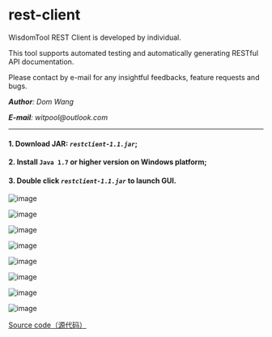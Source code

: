 # rest-client
WisdomTool REST Client is developed by individual.  

This tool supports automated testing and automatically generating RESTful API documentation. 

Please contact by e-mail for any insightful feedbacks, feature requests and bugs.  

_**Author**: Dom Wang_ 

_**E-mail**: witpool@outlook.com_

---------------------------------------------------------------------------------------------------------------------

#### 1. Download JAR: *`restclient-1.1.jar`*;

#### 2. Install `Java 1.7` or higher version on Windows platform;

#### 3. Double click *`restclient-1.1.jar`* to launch GUI.

![image](https://github.com/wisdomtool/rest-client/blob/master/images/Image_1.png)

![image](https://github.com/wisdomtool/rest-client/blob/master/images/Image_2.png)

![image](https://github.com/wisdomtool/rest-client/blob/master/images/Image_3.png)

![image](https://github.com/wisdomtool/rest-client/blob/master/images/Image_4.png)

![image](https://github.com/wisdomtool/rest-client/blob/master/images/Image_5.png)

![image](https://github.com/wisdomtool/rest-client/blob/master/images/Image_6.png)

![image](https://github.com/wisdomtool/rest-client/blob/master/images/Image_7.png)

![image](https://github.com/wisdomtool/rest-client/blob/master/images/Image_8.png)

[Source code（源代码）](https://github.com/wisdomtool/rest-client/blob/master/WisdomTool-RESTClient-V1.1.zip)
